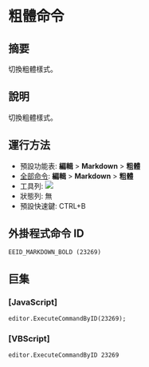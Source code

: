 # 粗體命令

## 摘要

切換粗體樣式。

## 說明

切換粗體樣式。

## 運行方法

- 預設功能表: **編輯** \> **Markdown** \> **粗體**
- [全部命令](../tools/all_commands): **編輯** \> **Markdown** \> **粗體**
- 工具列: ![](../../images/bold..png)
- 狀態列: 無
- 預設快速鍵: CTRL+B

## 外掛程式命令 ID

```
EEID_MARKDOWN_BOLD (23269)
```

## 巨集

### \[JavaScript\]

```
editor.ExecuteCommandByID(23269);
```

### \[VBScript\]

```
editor.ExecuteCommandByID 23269
```
